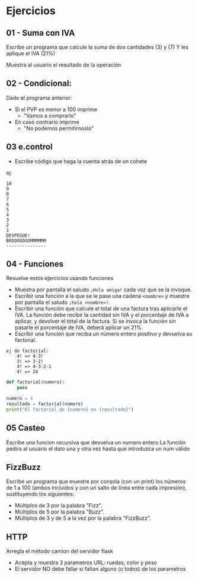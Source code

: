 # Ejercicios

## 01 - Suma con IVA

Escribe un programa que calcule la suma de dos cantidades (3) y (7) Y les aplique el IVA (21%)

Muestra al usuario el resultado de la operación


## 02 - Condicional:

Dado el programa anterior:

- Si el PVP es menor a 100 imprime
    - "Vamos a comprarlo"
- En caso contrario imprime
    - "No podemos permitirnoslo"

## 03 e.control

- Escribe código que haga la cuenta atrás de un cohete

ej:

```
10
9
8
7
6
5
4
3
2
1
DESPEGUE!
BROOOOOOOMMMMMM
---------------
```
## 04 - Funciones

Resuelve estos ejercicios usando funciones

- Muestra por pantalla el saludo `¡Hola amiga!` cada vez que se la invoque.
- Escribir una función a la que se le pase una cadena `<nombre>` y muestre por pantalla el saludo `¡hola <nombre>!.`
- Escribir una función que calcule el total de una factura tras aplicarle el IVA. La función debe recibir la cantidad sin IVA y el porcentaje de IVA a aplicar, y devolver el total de la factura. Si se invoca la función sin pasarle el porcentaje de IVA, deberá aplicar un 21%.
- Escribir una función que reciba un número entero positivo y devuelva su factorial.

```
ej de factorial:
    4! => 4·3!
    3! => 3·2!
    4! => 4·3·2·1
    4! => 24
```

```python
def factorial(numero):
    pass

numero = 4
resultado = factorial(numero)
print("El factorial de {numero} es {resultado}")
```

## 05 Casteo

Escribe una funcion recursiva que devuelva un numero entero
La función pedira al usuario el dato una y otra vez hasta que introduzca un num válido

## FizzBuzz

Escribe un programa que muestre por consola (con un print) los números de 1 a 100 (ambos incluidos y con un salto de línea entre cada impresión), sustituyendo los siguientes:

- Múltiplos de 3 por la palabra "Fizz".
- Múltiplos de 5 por la palabra "Buzz".
- Múltiplos de 3 y de 5 a la vez por la palabra "FizzBuzz".

## HTTP

Arregla el método camion del servidor flask
- Acepta y muestra 3 parametros URL: ruedas, color y peso
- El servidor NO debe fallar si faltan alguno (o todos) de los parametros
